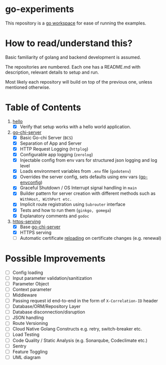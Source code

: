 # go-experiments

This repository is a [go workspace](https://go.dev/doc/tutorial/workspaces) for ease of running the examples.

# How to read/understand this?

Basic familiarity of golang and backend development is assumed.

The repositories are numbered. Each one has a README.md with description, relevant details to setup and run.

Most likely each repository will build on top of the previous one, unless mentioned otherwise.

# Table of Contents

1. [hello](./hello/)
   - [x] Verify that setup works with a hello world application.

2. [go-chi-server](./go-chi-server/)
   - [x] Basic Go-chi Server (`BCS`)
   - [x] Separation of App and Server
   - [x] HTTP Request Logging (`httplog`)
   - [x] Configurable app logging (`zerolog`)
   - [x] Injectable config from env vars for structured json logging and log level
   - [x] Loads environment variables from `.env` file (`godotenv`)
   - [x] Overrides the server config, sets defaults using env vars ([go-envconfig](https://github.com/sethvargo/go-envconfig))
   - [x] Graceful Shutdown / OS Interrupt signal handling in `main`
   - [x] Builder pattern for server creation with different methods such as `WithHost, WithPort etc.`
   - [x] Implicit route registration using `Subrouter` interface
   - [x] Tests and how to run them (`ginkgo, gomega`)
   - [x] Explanatory comments and `godoc`

3. [https-serving](./https-serving)
   - [x]  Base [go-chi-server](./go-chi-server/)
   - [x]  HTTPS serving
   - [ ]  Automatic certificate [reloading](https://opensource.com/article/22/9/dynamically-update-tls-certificates-golang-server-no-downtime) on certificate changes (e.g. renewal)

# Possible Improvements

- [ ] Config loading
- [ ] Input parameter validation/sanitization
- [ ] Parameter Object
- [ ] Context parameter
- [ ] Middleware
- [ ] Passing request id end-to-end in the form of `X-Correlation-ID` header
- [ ] Database/ORM/Repository Layer
- [ ] Database disconnection/disruption
- [ ] JSON handling
- [ ] Route Versioning
- [ ] Cloud Native Golang Constructs e.g. retry, switch-breaker etc.
- [ ] Load Testing
- [ ] Code Quality / Static Analysis (e.g. Sonarqube, Codeclimate etc.)
- [ ] Sentry
- [ ] Feature Toggling
- [ ] UML diagram

